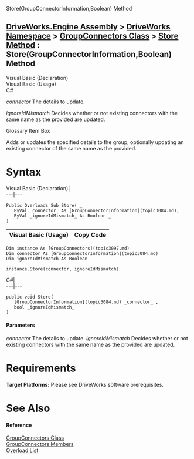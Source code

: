 Store(GroupConnectorInformation,Boolean) Method   
  
[DriveWorks.Engine Assembly](topic2156.md) > [DriveWorks Namespace](topic2159.md) > [GroupConnectors Class](topic3097.md) > [Store Method](topic3106.md) : Store(GroupConnectorInformation,Boolean) Method  
---  
  
Visual Basic (Declaration)    
Visual Basic (Usage)    
C# 

_connector_
    The details to update.

_ignoreIdMismatch_
    Decides whether or not existing connectors with the same name as the provided are updated.

Glossary Item Box

Adds or updates the specified details to the group, optionally updating an existing connector of the same name as the provided. 

# Syntax

Visual Basic (Declaration)|   
---|---  
      
    
    Public Overloads Sub Store( _
       ByVal _connector_ As [GroupConnectorInformation](topic3084.md), _
       ByVal _ignoreIdMismatch_ As Boolean _
    )   
  
Visual Basic (Usage)| Copy Code  
---|---  
      
    
    Dim instance As [GroupConnectors](topic3097.md)
    Dim connector As [GroupConnectorInformation](topic3084.md)
    Dim ignoreIdMismatch As Boolean
     
    instance.Store(connector, ignoreIdMismatch)  
  
C#|   
---|---  
      
    
    public void Store( 
       [GroupConnectorInformation](topic3084.md) _connector_ ,
       bool _ignoreIdMismatch_
    )  
  
#### Parameters

 _connector_
    The details to update.
_ignoreIdMismatch_
    Decides whether or not existing connectors with the same name as the provided are updated.

# Requirements

**Target Platforms:** Please see DriveWorks software prerequisites.

# See Also

#### Reference

[GroupConnectors Class](topic3097.md)   
[GroupConnectors Members](topic3098.md)   
[Overload List](topic3106.md)


